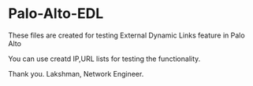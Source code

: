 # Palo-Alto-EDL

These files are created for testing External Dynamic Links feature in Palo Alto

You can use creatd IP,URL lists for testing the functionality.


Thank you.
Lakshman,
Network Engineer.
